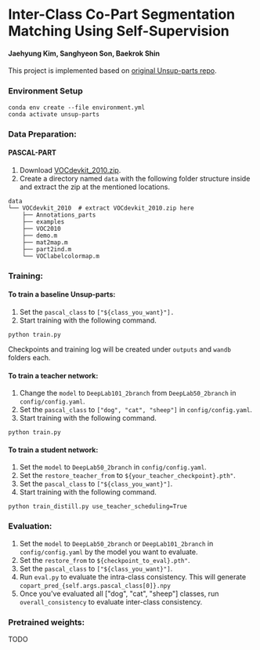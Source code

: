 # Inter-Class Co-Part Segmentation Matching Using Self-Supervision

#### Jaehyung Kim, Sanghyeon Son, Baekrok Shin
This project is implemented based on [original Unsup-parts repo](https://github.com/subhc/unsup-parts).


### Environment Setup
```shell
conda env create --file environment.yml
conda activate unsup-parts
```

### Data Preparation:

#### PASCAL-PART

1. Download [VOCdevkit_2010.zip](https://drive.google.com/file/d/1RdhW5K8Jk7cqh-CX4NZy4LdLHDH6Y3eZ/view?usp=sharing).
2. Create a directory named `data` with the following folder structure inside and extract the zip at the mentioned locations.
```shell
data
└── VOCdevkit_2010  # extract VOCdevkit_2010.zip here
    ├── Annotations_parts   
    ├── examples
    ├── VOC2010
    ├── demo.m
    ├── mat2map.m
    ├── part2ind.m
    └── VOClabelcolormap.m
```

### Training:

#### To train a baseline Unsup-parts: 
1. Set the `pascal_class` to `["${class_you_want}"].`
2. Start training with the following command.
```shell
python train.py
```
Checkpoints and training log will be created under `outputs` and `wandb` folders each.

#### To train a teacher network:
1. Change the `model` to `DeepLab101_2branch` from `DeepLab50_2branch` in `config/config.yaml`.
2. Set the `pascal_class` to `["dog", "cat", "sheep"]` in `config/config.yaml`.
3. Start training with the following command.
```shell
python train.py
```

#### To train a student network:
1. Set the `model` to `DeepLab50_2branch` in `config/config.yaml`.
2. Set the `restore_teacher_from` to `${your_teacher_checkpoint}.pth"`.
3. Set the `pascal_class` to `["${class_you_want}"]`.
4. Start training with the following command.
```shell
python train_distill.py use_teacher_scheduling=True
```

### Evaluation:
1. Set the `model` to `DeepLab50_2branch` or `DeepLab101_2branch` in `config/config.yaml` by the model you want to evaluate.
2. Set the `restore_from` to `${checkpoint_to_eval}.pth"`.
3. Set the `pascal_class` to `["${class_you_want}"]`.
3. Run `eval.py` to evaluate the intra-class consistency. This will generate `copart_pred_{self.args.pascal_class[0]}.npy`
4. Once you've evaluated all ["dog", "cat", "sheep"] classes, run `overall_consistency` to evaluate inter-class consistency.


### Pretrained weights:
TODO
